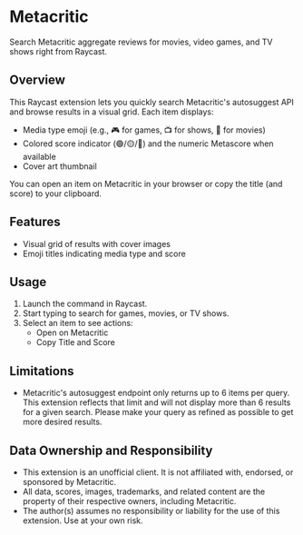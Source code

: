 # Metacritic

Search Metacritic aggregate reviews for movies, video games, and TV shows right from Raycast.

## Overview
This Raycast extension lets you quickly search Metacritic's autosuggest API and browse results in a visual grid. Each item displays:

- Media type emoji (e.g., 🎮 for games, 📺 for shows, 🎦 for movies)
- Colored score indicator (🟢/🟡/🔴) and the numeric Metascore when available
- Cover art thumbnail

You can open an item on Metacritic in your browser or copy the title (and score) to your clipboard.

## Features
- Visual grid of results with cover images
- Emoji titles indicating media type and score

## Usage
1. Launch the command in Raycast.
2. Start typing to search for games, movies, or TV shows.
3. Select an item to see actions:
   - Open on Metacritic
   - Copy Title and Score

## Limitations
- Metacritic's autosuggest endpoint only returns up to 6 items per query. This extension reflects that limit and will not display more than 6 results for a given search. Please make your query as refined as possible to get more desired results.

## Data Ownership and Responsibility
- This extension is an unofficial client. It is not affiliated with, endorsed, or sponsored by Metacritic.
- All data, scores, images, trademarks, and related content are the property of their respective owners, including Metacritic.
- The author(s) assumes no responsibility or liability for the use of this extension. Use at your own risk.